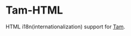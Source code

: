 # Tam-HTML

HTML i18n(internationalization) support for [Tam](https://github.com/arrowrowe/tam-html).

